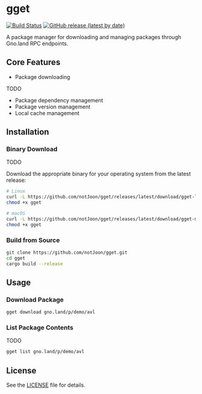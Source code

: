 # gget

[![Build Status](https://github.com/notJoon/gget/actions/workflows/main.yml/badge.svg)](https://github.com/notJoon/gget/actions/workflows/main.yml)
[![GitHub release (latest by date)](https://img.shields.io/github/v/release/notJoon/gget)](https://github.com/notJoon/gget/releases)

A package manager for downloading and managing packages through Gno.land RPC endpoints.

## Core Features

- Package downloading

TODO
- Package dependency management
- Package version management
- Local cache management

## Installation

### Binary Download

TODO

Download the appropriate binary for your operating system from the latest release:

```bash
# Linux
curl -L https://github.com/notJoon/gget/releases/latest/download/gget-linux -o gget
chmod +x gget

# macOS
curl -L https://github.com/notJoon/gget/releases/latest/download/gget-macos -o gget
chmod +x gget
```

### Build from Source

```bash
git clone https://github.com/notJoon/gget.git
cd gget
cargo build --release
```

## Usage

### Download Package

```bash
gget download gno.land/p/demo/avl
```

### List Package Contents

TODO

```bash
gget list gno.land/p/demo/avl
```

## License

See the [LICENSE](LICENSE) file for details.
